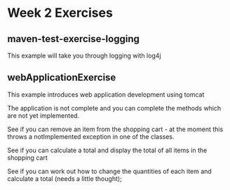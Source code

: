 # Week 2 Exercises

## maven-test-exercise-logging

This example will take you through logging with log4j

## webApplicationExercise

This example introduces web application development using tomcat

The application is not complete and you can complete the methods which are not yet implemented. 

See if you can remove an item from the shopping cart - at the moment this throws a notImplemented exception in one of the classes.

See if you can calculate a total and display the total of all items in the shopping cart

See if you can work out how to change the quantities  of each item and calculate a total (needs a little thought);
